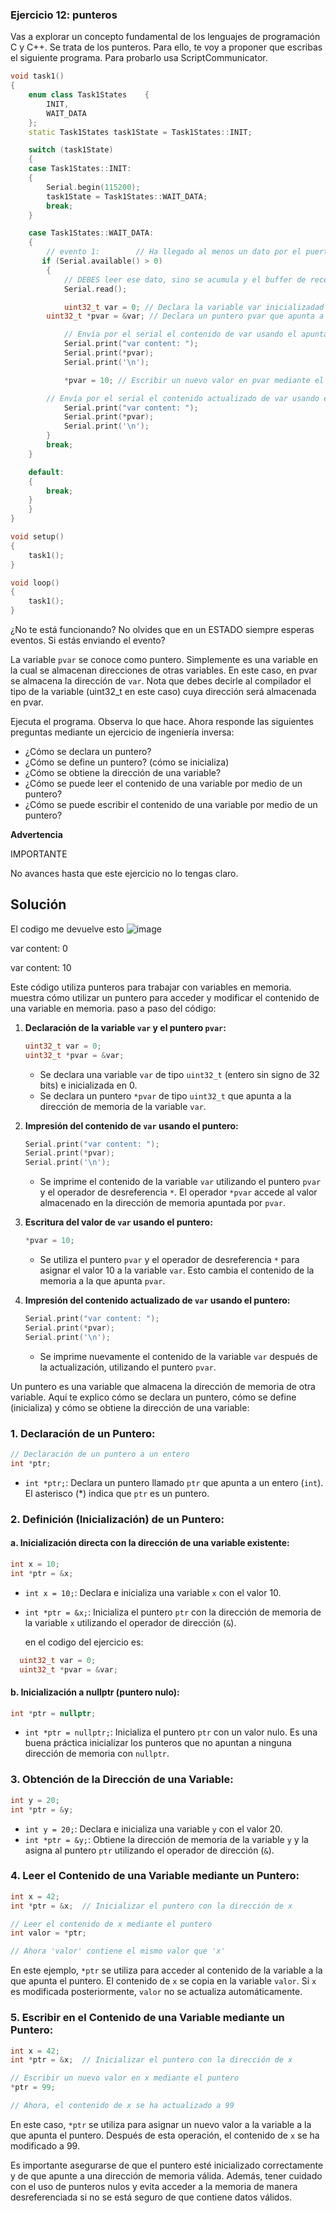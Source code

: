 ### **Ejercicio 12: punteros**

Vas a explorar un concepto fundamental de los lenguajes de programación C y C++. Se trata de los punteros. Para ello, te voy a proponer que escribas el siguiente programa. Para probarlo usa ScriptCommunicator.

```cpp
void task1()
{
    enum class Task1States    {
        INIT,
        WAIT_DATA
    };
    static Task1States task1State = Task1States::INIT;

    switch (task1State)
    {
    case Task1States::INIT:
    {
        Serial.begin(115200);
        task1State = Task1States::WAIT_DATA;
        break;
    }

    case Task1States::WAIT_DATA:
    {
        // evento 1:        // Ha llegado al menos un dato por el puerto serial? 
       if (Serial.available() > 0)
        {
            // DEBES leer ese dato, sino se acumula y el buffer de recepción del serial se llenará.   
            Serial.read();

            uint32_t var = 0; // Declara la variable var inicializadad en 0
	    uint32_t *pvar = &var; // Declara un puntero pvar que apunta a la direccion var y Almacena en pvar la dirección de var.

            // Envía por el serial el contenido de var usando el apuntador pvar. 
            Serial.print("var content: ");
            Serial.print(*pvar);
            Serial.print('\n');

            *pvar = 10; // Escribir un nuevo valor en pvar mediante el puntero

	    // Envía por el serial el contenido actualizado de var usando el apuntador pvar. 
            Serial.print("var content: ");
            Serial.print(*pvar);
            Serial.print('\n');
        }
        break;
    }

    default:
    {
        break;
    }
    }
}

void setup()
{
    task1();
}

void loop()
{
    task1();
}
```

¿No te está funcionando? No olvides que en un ESTADO siempre esperas eventos. Si estás enviando el evento?

La variable `pvar` se conoce como puntero. Simplemente es una variable en la cual se almacenan direcciones de otras variables. En este caso, en pvar se almacena la dirección de `var`. Nota que debes decirle al compilador el tipo de la variable (uint32_t en este caso) cuya dirección será almacenada en pvar.

Ejecuta el programa. Observa lo que hace. Ahora responde las siguientes preguntas mediante un ejercicio de ingeniería inversa:

- ¿Cómo se declara un puntero?
- ¿Cómo se define un puntero? (cómo se inicializa)
- ¿Cómo se obtiene la dirección de una variable?
- ¿Cómo se puede leer el contenido de una variable por medio de un puntero?
- ¿Cómo se puede escribir el contenido de una variable por medio de un puntero?

**Advertencia**

IMPORTANTE

No avances hasta que este ejercicio no lo tengas claro.

## Solución

El codigo me devuelve esto
![image](https://github.com/DanielZafiro/Daniel_RaspPico_Project/assets/66543657/cc15ca40-180d-4277-b544-aa6480f6fcaa)

var content: 0 

var content: 10

Este código utiliza punteros para trabajar con variables en memoria. muestra cómo utilizar un puntero para acceder y modificar el contenido de una variable en memoria.
paso a paso del código:

1. **Declaración de la variable `var` y el puntero `pvar`:**
   ```cpp
   uint32_t var = 0;
   uint32_t *pvar = &var;
   ```
   - Se declara una variable `var` de tipo `uint32_t` (entero sin signo de 32 bits) e inicializada en 0.
   - Se declara un puntero `*pvar` de tipo `uint32_t` que apunta a la dirección de memoria de la variable `var`.

2. **Impresión del contenido de `var` usando el puntero:**
   ```cpp
   Serial.print("var content: ");
   Serial.print(*pvar);
   Serial.print('\n');
   ```
   - Se imprime el contenido de la variable `var` utilizando el puntero `pvar` y el operador de desreferencia `*`. El operador `*pvar` accede al valor almacenado en la dirección de memoria apuntada por `pvar`.

3. **Escritura del valor de `var` usando el puntero:**
   ```cpp
   *pvar = 10;
   ```
   - Se utiliza el puntero `pvar` y el operador de desreferencia `*` para asignar el valor 10 a la variable `var`. Esto cambia el contenido de la memoria a la que apunta `pvar`.

4. **Impresión del contenido actualizado de `var` usando el puntero:**
   ```cpp
   Serial.print("var content: ");
   Serial.print(*pvar);
   Serial.print('\n');
   ```
   - Se imprime nuevamente el contenido de la variable `var` después de la actualización, utilizando el puntero `pvar`.

Un puntero es una variable que almacena la dirección de memoria de otra variable. Aquí te explico cómo se declara un puntero, cómo se define (inicializa) y cómo se obtiene la dirección de una variable:

### 1. Declaración de un Puntero:

```cpp
// Declaración de un puntero a un entero
int *ptr;
```

- `int *ptr;`: Declara un puntero llamado `ptr` que apunta a un entero (`int`). El asterisco (*) indica que `ptr` es un puntero.

### 2. Definición (Inicialización) de un Puntero:

#### a. Inicialización directa con la dirección de una variable existente:

```cpp
int x = 10;
int *ptr = &x;
```

- `int x = 10;`: Declara e inicializa una variable `x` con el valor 10.
- `int *ptr = &x;`: Inicializa el puntero `ptr` con la dirección de memoria de la variable `x` utilizando el operador de dirección (`&`).

  en el codigo del ejercicio es:

```cpp
  uint32_t var = 0;
  uint32_t *pvar = &var;
```

#### b. Inicialización a nullptr (puntero nulo):

```cpp
int *ptr = nullptr;
```

- `int *ptr = nullptr;`: Inicializa el puntero `ptr` con un valor nulo. Es una buena práctica inicializar los punteros que no apuntan a ninguna dirección de memoria con `nullptr`.

### 3. Obtención de la Dirección de una Variable:

```cpp
int y = 20;
int *ptr = &y;
```

- `int y = 20;`: Declara e inicializa una variable `y` con el valor 20.
- `int *ptr = &y;`: Obtiene la dirección de memoria de la variable `y` y la asigna al puntero `ptr` utilizando el operador de dirección (`&`).


### 4. Leer el Contenido de una Variable mediante un Puntero:

```cpp
int x = 42;
int *ptr = &x;  // Inicializar el puntero con la dirección de x

// Leer el contenido de x mediante el puntero
int valor = *ptr;

// Ahora 'valor' contiene el mismo valor que 'x'
```

En este ejemplo, `*ptr` se utiliza para acceder al contenido de la variable a la que apunta el puntero. El contenido de `x` se copia en la variable `valor`. Si `x` es modificada posteriormente, `valor` no se actualiza automáticamente.

### 5. Escribir en el Contenido de una Variable mediante un Puntero:

```cpp
int x = 42;
int *ptr = &x;  // Inicializar el puntero con la dirección de x

// Escribir un nuevo valor en x mediante el puntero
*ptr = 99;

// Ahora, el contenido de x se ha actualizado a 99
```

En este caso, `*ptr` se utiliza para asignar un nuevo valor a la variable a la que apunta el puntero. Después de esta operación, el contenido de `x` se ha modificado a 99.

Es importante asegurarse de que el puntero esté inicializado correctamente y de que apunte a una dirección de memoria válida. Además, tener cuidado con el uso de punteros nulos y evita acceder a la memoria de manera desreferenciada si no se está seguro de que contiene datos válidos.
